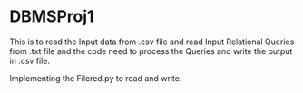 # DBMSProj1

This is to read the Input data from .csv file and read Input Relational Queries from .txt file and the code need to process the Queries and write the output in .csv file.

Implementing the Filered.py to read and write.
